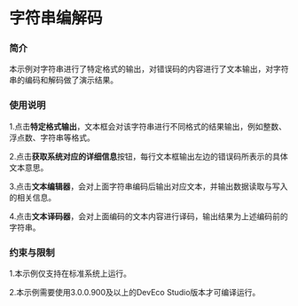 # 字符串编解码

### 简介

本示例对字符串进行了特定格式的输出，对错误码的内容进行了文本输出，对字符串的编码和解码做了演示结果。

### 使用说明

1.点击**特定格式输出**，文本框会对该字符串进行不同格式的结果输出，例如整数、浮点数、字符串等格式。

2.点击**获取系统对应的详细信息**按钮，每行文本框输出左边的错误码所表示的具体文本意思。

3.点击**文本编辑器**，会对上面字符串编码后输出对应文本，并输出数据读取与写入的相关信息。

4.点击**文本译码器**，会对上面编码的文本内容进行译码，输出结果为上述编码前的字符串。

### 约束与限制

1.本示例仅支持在标准系统上运行。

2.本示例需要使用3.0.0.900及以上的DevEco Studio版本才可编译运行。